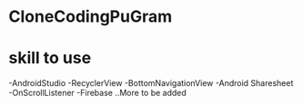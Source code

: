 # CloneCodingPuGram
<h1>skill to use</h1>
-AndroidStudio
-RecyclerView
-BottomNavigationView
-Android Sharesheet
-OnScrollListener
-Firebase
..More to be added
